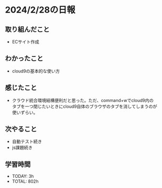 # 2024/2/28の日報

## 取り組んだこと
- ECサイト作成



## わかったこと
- cloud9の基本的な使い方
## 感じたこと
- クラウド統合環境結構便利だと思った。ただ、command+wでcloud9内のタブを一つ閉じたいときにcloud9自体のブラウザのタブを消してしまうのが使いずらい。


## 次やること
- 自動テスト続き
- js課題続き


## 学習時間
- TODAY: 3h
- TOTAL: 802h
